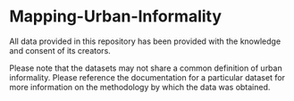 # Mapping-Urban-Informality

All data provided in this repository has been provided with the knowledge and consent of its creators.

Please note that the datasets may not share a common definition of urban informality. Please reference the documentation for a particular dataset for more information on the methodology by which the data was obtained. 
